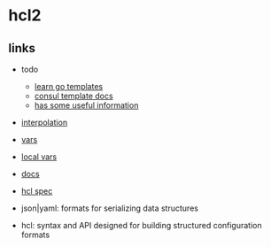 # hcl2

## links

- todo
  - [learn go templates](https://developer.hashicorp.com/nomad/tutorials/templates/go-template-syntax)
  - [consul template docs](https://github.com/hashicorp/consul-template/blob/main/docs/templating-language.md)
  - [has some useful information](https://developer.hashicorp.com/packer/guides/hcl/variables)
- [interpolation](https://developer.hashicorp.com/nomad/docs/runtime/interpolation)
- [vars](https://developer.hashicorp.com/nomad/docs/job-specification/hcl2/variables)
- [local vars](https://developer.hashicorp.com/nomad/docs/job-specification/hcl2/locals)
- [docs](https://github.com/hashicorp/hcl/tree/main)
- [hcl spec](https://pkg.go.dev/github.com/hashicorp/nomad/plugins/shared/hclspec?utm_source=godoc)

- json|yaml: formats for serializing data structures
- hcl: syntax and API designed for building structured configuration formats
